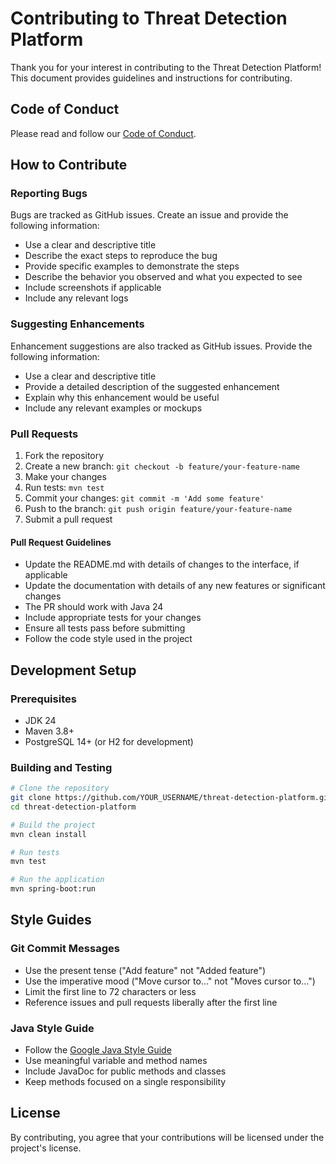 # Contributing to Threat Detection Platform

Thank you for your interest in contributing to the Threat Detection Platform! This document provides guidelines and instructions for contributing.

## Code of Conduct

Please read and follow our [Code of Conduct](CODE_OF_CONDUCT.md).

## How to Contribute

### Reporting Bugs

Bugs are tracked as GitHub issues. Create an issue and provide the following information:

- Use a clear and descriptive title
- Describe the exact steps to reproduce the bug
- Provide specific examples to demonstrate the steps
- Describe the behavior you observed and what you expected to see
- Include screenshots if applicable
- Include any relevant logs

### Suggesting Enhancements

Enhancement suggestions are also tracked as GitHub issues. Provide the following information:

- Use a clear and descriptive title
- Provide a detailed description of the suggested enhancement
- Explain why this enhancement would be useful
- Include any relevant examples or mockups

### Pull Requests

1. Fork the repository
2. Create a new branch: `git checkout -b feature/your-feature-name`
3. Make your changes
4. Run tests: `mvn test`
5. Commit your changes: `git commit -m 'Add some feature'`
6. Push to the branch: `git push origin feature/your-feature-name`
7. Submit a pull request

#### Pull Request Guidelines

- Update the README.md with details of changes to the interface, if applicable
- Update the documentation with details of any new features or significant changes
- The PR should work with Java 24
- Include appropriate tests for your changes
- Ensure all tests pass before submitting
- Follow the code style used in the project

## Development Setup

### Prerequisites

- JDK 24
- Maven 3.8+
- PostgreSQL 14+ (or H2 for development)

### Building and Testing

```bash
# Clone the repository
git clone https://github.com/YOUR_USERNAME/threat-detection-platform.git
cd threat-detection-platform

# Build the project
mvn clean install

# Run tests
mvn test

# Run the application
mvn spring-boot:run
```

## Style Guides

### Git Commit Messages

- Use the present tense ("Add feature" not "Added feature")
- Use the imperative mood ("Move cursor to..." not "Moves cursor to...")
- Limit the first line to 72 characters or less
- Reference issues and pull requests liberally after the first line

### Java Style Guide

- Follow the [Google Java Style Guide](https://google.github.io/styleguide/javaguide.html)
- Use meaningful variable and method names
- Include JavaDoc for public methods and classes
- Keep methods focused on a single responsibility

## License

By contributing, you agree that your contributions will be licensed under the project's license.
